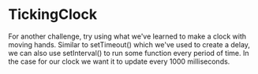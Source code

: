 # TickingClock

For another challenge, try using what we've learned to make a clock with moving hands. Similar to setTimeout() which we've used to create a delay, we can also use setInterval() to run some function every period of time. In the case for our clock we want it to update every 1000 milliseconds.

